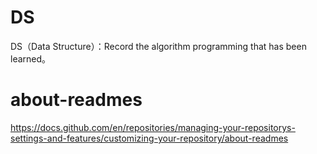 # DS
DS（Data Structure）：Record the algorithm programming that has been learned。

# about-readmes
https://docs.github.com/en/repositories/managing-your-repositorys-settings-and-features/customizing-your-repository/about-readmes
